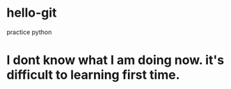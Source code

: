 # hello-git
practice python
# I dont know what I am doing now. it's difficult to learning first time. 

